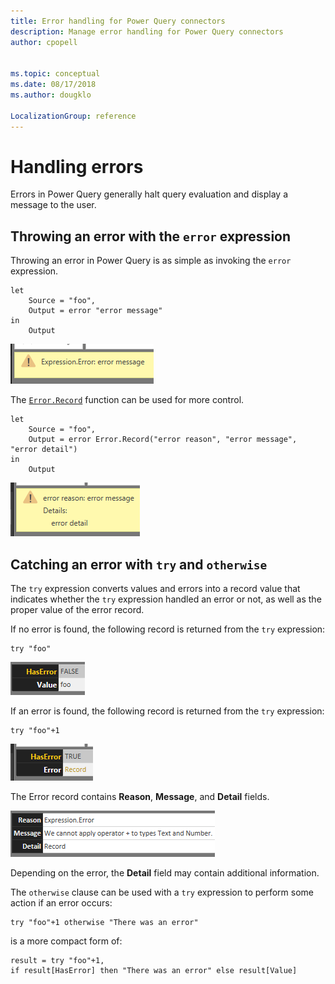```yaml
---
title: Error handling for Power Query connectors
description: Manage error handling for Power Query connectors
author: cpopell


ms.topic: conceptual
ms.date: 08/17/2018
ms.author: dougklo

LocalizationGroup: reference
---
```


# Handling errors
Errors in Power Query generally halt query evaluation and display a message to the user.

## Throwing an error with the `error` expression
Throwing an error in Power Query is as simple as invoking the `error` expression.
```
let
    Source = "foo",
    Output = error "error message"
in
    Output
```

![An example of an Expression.Error error message.](images/expressionError.png)

The [`Error.Record`](/powerquery-m/error-record) function can be used for more control.
```
let
    Source = "foo",
    Output = error Error.Record("error reason", "error message", "error detail")
in
    Output
```

![An example of an Expression.Error error message with more details.](images/expressionError2.png)

## Catching an error with `try` and `otherwise`
The `try` expression converts values and errors into a record value that indicates whether the `try` expression handled an error or not, as well as the proper value of the error record.

If no error is found, the following record is returned from the `try` expression:
```
try "foo"
```
![HasError false with value.](images/HasErrorFalse.png)

If an error is found, the following record is returned from the `try` expression:
```
try "foo"+1
```
![HasError true with error record.](images/HasErrorTrue.png)

The Error record contains **Reason**, **Message**, and **Detail** fields.

![Content of error record.](images/ErrorRecord.png)

Depending on the error, the **Detail** field may contain additional information.

The `otherwise` clause can be used with a `try` expression to perform some action if an error occurs:
```
try "foo"+1 otherwise "There was an error"
```
is a more compact form of:
```
result = try "foo"+1,
if result[HasError] then "There was an error" else result[Value]
``` 
